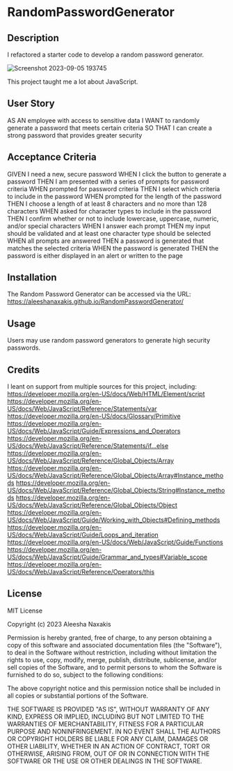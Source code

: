 # RandomPasswordGenerator

## Description 
I refactored a starter code to develop a random password generator. 

![Screenshot 2023-09-05 193745](https://github.com/aleeshanaxakis/RandomPasswordGenerator/assets/142005319/6ada3a81-daa6-4f90-8e0c-1e2a78984d1a)

This project taught me a lot about JavaScript.

## User Story
AS AN employee with access to sensitive data
I WANT to randomly generate a password that meets certain criteria
SO THAT I can create a strong password that provides greater security

## Acceptance Criteria
GIVEN I need a new, secure password
WHEN I click the button to generate a password
THEN I am presented with a series of prompts for password criteria
WHEN prompted for password criteria
THEN I select which criteria to include in the password
WHEN prompted for the length of the password
THEN I choose a length of at least 8 characters and no more than 128 characters
WHEN asked for character types to include in the password
THEN I confirm whether or not to include lowercase, uppercase, numeric, and/or special characters
WHEN I answer each prompt
THEN my input should be validated and at least one character type should be selected
WHEN all prompts are answered
THEN a password is generated that matches the selected criteria
WHEN the password is generated
THEN the password is either displayed in an alert or written to the page

## Installation
The Random Password Generator can be accessed via the URL: https://aleeshanaxakis.github.io/RandomPasswordGenerator/

## Usage
Users may use random password generators to generate high security passwords.

## Credits
I leant on support from multiple sources for this project, including:
https://developer.mozilla.org/en-US/docs/Web/HTML/Element/script
https://developer.mozilla.org/en-US/docs/Web/JavaScript/Reference/Statements/var
https://developer.mozilla.org/en-US/docs/Glossary/Primitive
https://developer.mozilla.org/en-US/docs/Web/JavaScript/Guide/Expressions_and_Operators
https://developer.mozilla.org/en-US/docs/Web/JavaScript/Reference/Statements/if...else
https://developer.mozilla.org/en-US/docs/Web/JavaScript/Reference/Global_Objects/Array
https://developer.mozilla.org/en-US/docs/Web/JavaScript/Reference/Global_Objects/Array#Instance_methods
https://developer.mozilla.org/en-US/docs/Web/JavaScript/Reference/Global_Objects/String#Instance_methods
https://developer.mozilla.org/en-US/docs/Web/JavaScript/Reference/Global_Objects/Object
https://developer.mozilla.org/en-US/docs/Web/JavaScript/Guide/Working_with_Objects#Defining_methods
https://developer.mozilla.org/en-US/docs/Web/JavaScript/Guide/Loops_and_iteration
https://developer.mozilla.org/en-US/docs/Web/JavaScript/Guide/Functions
https://developer.mozilla.org/en-US/docs/Web/JavaScript/Guide/Grammar_and_types#Variable_scope
https://developer.mozilla.org/en-US/docs/Web/JavaScript/Reference/Operators/this

## License 
MIT License

Copyright (c) 2023 Aleesha Naxakis

Permission is hereby granted, free of charge, to any person obtaining a copy of this software and associated documentation files (the "Software"), to deal in the Software without restriction, including without limitation the rights to use, copy, modify, merge, publish, distribute, sublicense, and/or sell copies of the Software, and to permit persons to whom the Software is furnished to do so, subject to the following conditions:

The above copyright notice and this permission notice shall be included in all copies or substantial portions of the Software.

THE SOFTWARE IS PROVIDED "AS IS", WITHOUT WARRANTY OF ANY KIND, EXPRESS OR IMPLIED, INCLUDING BUT NOT LIMITED TO THE WARRANTIES OF MERCHANTABILITY, FITNESS FOR A PARTICULAR PURPOSE AND NONINFRINGEMENT. IN NO EVENT SHALL THE AUTHORS OR COPYRIGHT HOLDERS BE LIABLE FOR ANY CLAIM, DAMAGES OR OTHER LIABILITY, WHETHER IN AN ACTION OF CONTRACT, TORT OR OTHERWISE, ARISING FROM, OUT OF OR IN CONNECTION WITH THE SOFTWARE OR THE USE OR OTHER DEALINGS IN THE SOFTWARE.
